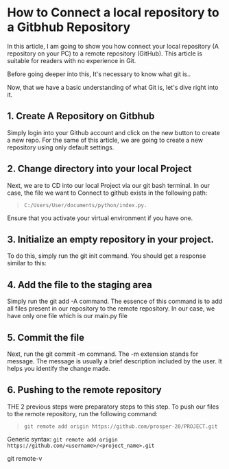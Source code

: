 # How to Connect a local repository to a Gitbhub Repository

 

In this article, I am going to show you how connect your local repository (A repository on your PC) to a remote repository (GitHub). This article is suitable for readers with no experience in Git. 

 

Before going deeper into this, It's necessary to know what git is..  

 

 

Now, that we have a basic understanding of what Git is, let's dive right into it. 

 

## 1. Create A Repository on Gitbhub 

Simply login into your Github account and click on the new button to create a new repo. For the same of this article, we are going to create a new repository using only default settings. 

 

## 2. Change directory into your local Project 

Next, we are to CD into our local Project via our git bash terminal. In our case, the file we want to Connect to github exists in the following path: 

> ` C:/Users/User/documents/python/index.py. `

Ensure that you activate your virtual environment if you have one. 

 

## 3. Initialize an empty repository in your project. 

To do this, simply run the git init command. You should get a response similar to this: 

 

 

## 4. Add the file to the staging area 

Simply run the git add -A command. The essence of this command is to add all files present in our repository to the remote repository. In our case, we have only one file which is our main.py file 

 

## 5. Commit the file  

Next, run the git commit -m command. The -m extension stands for message. The message is usually a brief description included by the user. It helps you identify the change made. 

 

## 6. Pushing to the remote repository

THE 2 previous steps were preparatory steps to this step. To push our files to the remote repository, run the following command: 

>`git remote add origin https://github.com/prosper-20/PROJECT.git `

 

Generic syntax: `git remote add origin https://github.com/<username>/<project_name>.git  `

 

git remote-v 